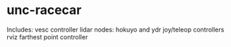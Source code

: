 # unc-racecar

Includes:
vesc controller
lidar nodes: hokuyo and ydr 
joy/teleop controllers
rviz 
farthest point controller
